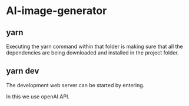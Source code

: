 # AI-image-generator


<h2>yarn</h2>
<p>Executing the yarn command within that folder is making sure that all the dependencies are being downloaded and installed in the project folder.</p>

<h2>yarn dev</h2>
<p>The development web server can be started by entering.</p>


In this we use openAI API.
